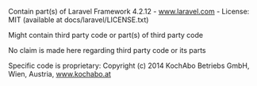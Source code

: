 Contain part(s) of Laravel Framework 4.2.12 - www.laravel.com - License: MIT (available at docs/laravel/LICENSE.txt)

Might contain third party code or part(s) of third party code

No claim is made here regarding third party code or its parts

Specific code is proprietary: Copyright (c) 2014 KochAbo Betriebs GmbH, Wien, Austria, www.kochabo.at
